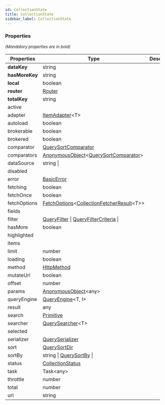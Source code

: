 ```yaml
---
id: CollectionState
title: CollectionState
sidebar_label: CollectionState
---
```




### Properties

<font size="2"><i>(Mandatory properties are in bold)</i></font>

| Properties | Type | Description |
| --------- | ---- | ----------- |
| **dataKey** | string |  |
| **hasMoreKey** | string |  |
| **local** | boolean |  |
| **router** | [Router](/framework-api/interfaces/Router.md) |  |
| **totalKey** | string |  |
| active |  |  |
| adapter | [ItemAdapter](/framework-api/types/ItemAdapter.md)<T\> |  |
| autoload | boolean |  |
| brokerable | boolean |  |
| brokered | boolean |  |
| comparator | [QuerySortComparator](/framework-api/types/QuerySortComparator.md) |  |
| comparators | [AnonymousObject](/framework-api/interfaces/AnonymousObject.md)<[QuerySortComparator](/framework-api/types/QuerySortComparator.md)\> |  |
| dataSource | string \|  |  |
| disabled |  |  |
| error | [BasicError](/framework-api/interfaces/BasicError.md) |  |
| fetching | boolean |  |
| fetchOnce | boolean |  |
| fetchOptions | [FetchOptions](/framework-api/interfaces/FetchOptions.md)<[CollectionFetcherResult](/framework-api/types/CollectionFetcherResult.md)<T\>\> |  |
| fields |  |  |
| filter | [QueryFilter](/framework-api/interfaces/QueryFilter.md) \| [QueryFilterCriteria](/framework-api/interfaces/QueryFilterCriteria.md) \|  |  |
| hasMore | boolean |  |
| highlighted |  |  |
| items |  |  |
| limit | number |  |
| loading | boolean |  |
| method | [HttpMethod](/framework-api/enum/HttpMethod.md) |  |
| mutateUrl | boolean |  |
| offset | number |  |
| params | [AnonymousObject](/framework-api/interfaces/AnonymousObject.md)<any\> |  |
| queryEngine | [QueryEngine](/framework-api/types/QueryEngine.md)<T, I\> |  |
| result | any |  |
| search | [Primitive](/framework-api/types/Primitive.md) |  |
| searcher | [QuerySearcher](/framework-api/types/QuerySearcher.md)<T\> |  |
| selected |  |  |
| serializer | [QuerySerializer](/framework-api/types/QuerySerializer.md) |  |
| sort | [QuerySortDir](/framework-api/types/QuerySortDir.md) |  |
| sortBy | string \| [QuerySortBy](/framework-api/types/QuerySortBy.md) \|  |  |
| status | [CollectionStatus](/framework-api/types/CollectionStatus.md) |  |
| task | Task<any\> |  |
| throttle | number |  |
| total | number |  |
| url | string |  |
